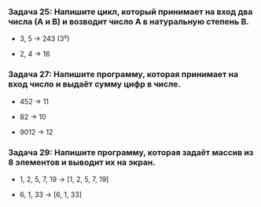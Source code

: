 ### Задача 25: Напишите цикл, который принимает на вход два числа (A и B) и возводит число A в натуральную степень B.

* 3, 5 -> 243 (3⁵)

* 2, 4 -> 16

### Задача 27: Напишите программу, которая принимает на вход число и выдаёт сумму цифр в числе.

* 452 -> 11

* 82 -> 10

* 9012 -> 12

### Задача 29: Напишите программу, которая задаёт массив из 8 элементов и выводит их на экран.

* 1, 2, 5, 7, 19 -> [1, 2, 5, 7, 19]

* 6, 1, 33 -> [6, 1, 33]
